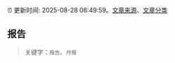 :alarm_clock: 更新时间: 2025-08-28 06:49:59。[文章来源](/README.md)、[文章分类](/TAGS.md)

## 报告


> 关键字：`报告`、`月报`



